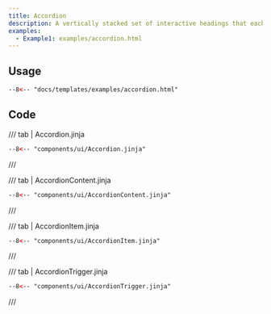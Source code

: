```yaml
---
title: Accordion
description: A vertically stacked set of interactive headings that each reveal a section of content.
examples:  
  - Example1: examples/accordion.html 
---
```



## Usage

```html
--8<-- "docs/templates/examples/accordion.html"
```

## Code

/// tab | Accordion.jinja
```html
--8<-- "components/ui/Accordion.jinja"
```
///

/// tab | AccordionContent.jinja
```html
--8<-- "components/ui/AccordionContent.jinja"
```
///

/// tab | AccordionItem.jinja
```html
--8<-- "components/ui/AccordionItem.jinja"
```
///

/// tab | AccordionTrigger.jinja
```html
--8<-- "components/ui/AccordionTrigger.jinja"
```
///


